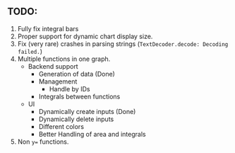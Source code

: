 ## TODO:
1. Fully fix integral bars
2. Proper support for dynamic chart display size.
3. Fix (very rare) crashes in parsing strings (`TextDecoder.decode: Decoding failed.`)
4. Multiple functions in one graph.
    - Backend support
        - Generation of data (Done)
        - Management
            - Handle by IDs
        - Integrals between functions
    - UI
        - Dynamically create inputs (Done)
        - Dynamically delete inputs
        - Different colors
        - Better Handling of area and integrals
5. Non `y=` functions.